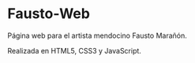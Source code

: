 # Fausto-Web

Página web para el artista mendocino Fausto Marañón.

Realizada en HTML5, CSS3 y JavaScript.

